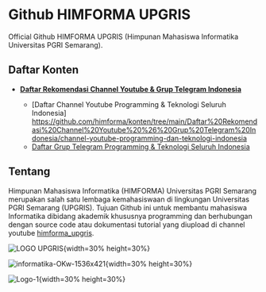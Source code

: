 # Github HIMFORMA UPGRIS

Official Github HIMFORMA UPGRIS (Himpunan Mahasiswa Informatika Universitas PGRI Semarang).

## Daftar Konten

- [**Daftar Rekomendasi Channel Youtube & Grup Telegram Indonesia**](https://github.com/himforma/konten/tree/main/Daftar%20Rekomendasi%20Channel%20Youtube%20%26%20Grup%20Telegram%20Indonesia)

  - [Daftar Channel Youtube Programming & Teknologi Seluruh Indonesia] https://github.com/himforma/konten/tree/main/Daftar%20Rekomendasi%20Channel%20Youtube%20%26%20Grup%20Telegram%20Indonesia/channel-youtube-programming-dan-teknologi-indonesia
  - [Daftar Grup Telegram Programming & Teknologi Seluruh Indonesia](https://github.com/himforma/konten/tree/main/Daftar%20Rekomendasi%20Channel%20Youtube%20%26%20Grup%20Telegram%20Indonesia/List-All-Programming-Telegram-Group)
  
## Tentang

Himpunan Mahasiswa Informatika (HIMFORMA) Universitas PGRI Semarang merupakan salah satu lembaga kemahasiswaan di lingkungan Universitas PGRI Semarang (UPGRIS). Tujuan Github ini untuk membantu mahasiswa Informatika dibidang akademik khususnya programming dan berhubungan dengan source code atau dokumentasi tutorial yang diupload di channel youtube [himforma_upgris](https://www.youtube.com/channel/UCxnZ7xtTv4G3y1vLF-2pWbA).

![LOGO UPGRIS](https://user-images.githubusercontent.com/99253129/211152200-55e0c548-5e9d-4fd9-be79-0676e18540fe.png){width=30% height=30%}

![informatika-OKw-1536x421](https://user-images.githubusercontent.com/99253129/187105526-05d620a8-393e-467e-9198-c1d6e9e6559f.png){width=30% height=30%}

![Logo-1](https://user-images.githubusercontent.com/99253129/211152120-114b625b-19a6-4ecb-9554-9d5a95c27185.png){width=30% height=30%}
